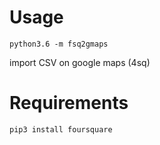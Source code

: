 # Usage
```python3.6 -m fsq2gmaps```

import CSV on google maps (4sq)

# Requirements
```pip3 install foursquare```
